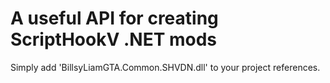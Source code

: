 # A useful API for creating ScriptHookV .NET mods

Simply add 'BillsyLiamGTA.Common.SHVDN.dll' to your project references.
